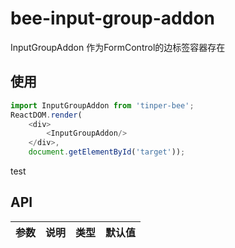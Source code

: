 # bee-input-group-addon

InputGroupAddon 作为FormControl的边标签容器存在

## 使用

```js
import InputGroupAddon from 'tinper-bee';
ReactDOM.render(
    <div>
        <InputGroupAddon/>
    </div>,
    document.getElementById('target'));
```

test

## API

| 参数        | 说明                                       | 类型     | 默认值  |
| --------- | ---------------------------------------- | ------ | ---- |